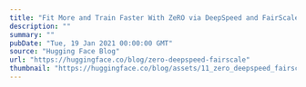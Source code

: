 ```yaml
---
title: "Fit More and Train Faster With ZeRO via DeepSpeed and FairScale"
description: ""
summary: ""
pubDate: "Tue, 19 Jan 2021 00:00:00 GMT"
source: "Hugging Face Blog"
url: "https://huggingface.co/blog/zero-deepspeed-fairscale"
thumbnail: "https://huggingface.co/blog/assets/11_zero_deepspeed_fairscale/zero-partitioning.png"
---
```


